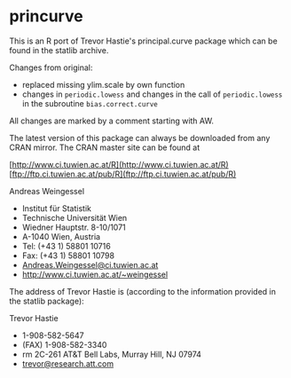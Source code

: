 # princurve

This is an R port of Trevor Hastie's principal.curve package which can
be found in the statlib archive.

Changes from original:
* replaced missing ylim.scale by own function
* changes in `periodic.lowess` and changes in the call of `periodic.lowess` in the subroutine `bias.correct.curve`

All changes are marked by a comment starting with AW. 

The latest version of this package can always be downloaded from any
CRAN mirror. The CRAN master site can be found at

[http://www.ci.tuwien.ac.at/R](http://www.ci.tuwien.ac.at/R)
[ftp://ftp.ci.tuwien.ac.at/pub/R](ftp://ftp.ci.tuwien.ac.at/pub/R)



Andreas Weingessel

* Institut für Statistik
* Technische Universität Wien
* Wiedner Hauptstr. 8-10/1071
* A-1040 Wien, Austria
* Tel: (+43 1) 58801 10716
* Fax: (+43 1) 58801 10798
* Andreas.Weingessel@ci.tuwien.ac.at
* http://www.ci.tuwien.ac.at/~weingessel

The address of Trevor Hastie is (according to the information provided
in the statlib package):

Trevor Hastie
* 1-908-582-5647
* (FAX) 1-908-582-3340
* rm 2C-261 AT&T Bell Labs, Murray Hill, NJ 07974
* trevor@research.att.com
